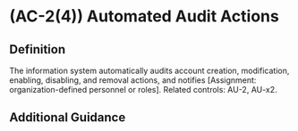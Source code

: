 
# (AC-2(4)) Automated Audit Actions

## Definition

The information system automatically audits account creation, modification, enabling, disabling, and removal actions, and notifies [Assignment: organization-defined personnel or roles]. Related controls: AU-2, AU-x2.

## Additional Guidance


